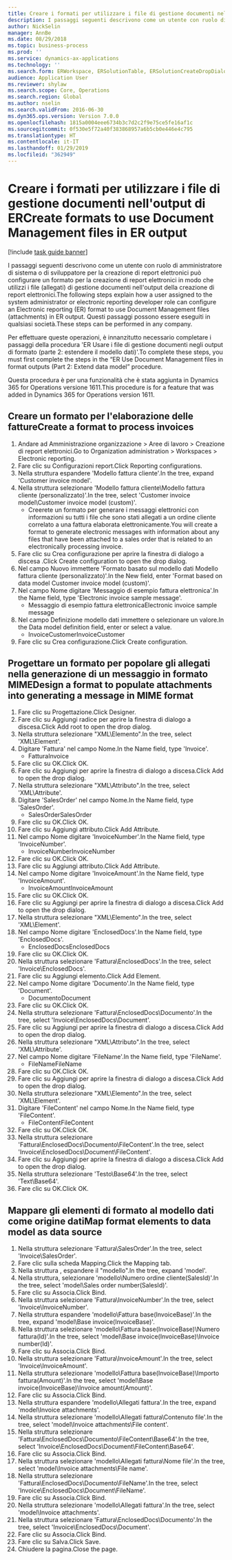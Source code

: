 ```yaml
---
title: Creare i formati per utilizzare i file di gestione documenti nell'output di ER
description: I passaggi seguenti descrivono come un utente con ruolo di amministratore di sistema o di sviluppatore per la creazione di report elettronici può configurare un formato per la creazione di report elettronici in modo che utilizzi i file (allegati) di gestione documenti nell'output della creazione di report elettronici.
author: NickSelin
manager: AnnBe
ms.date: 08/29/2018
ms.topic: business-process
ms.prod: ''
ms.service: dynamics-ax-applications
ms.technology: ''
ms.search.form: ERWorkspace, ERSolutionTable, ERSolutionCreateDropDialog, EROperationDesigner, ERComponentTypeDropDialog
audience: Application User
ms.reviewer: shylaw
ms.search.scope: Core, Operations
ms.search.region: Global
ms.author: nselin
ms.search.validFrom: 2016-06-30
ms.dyn365.ops.version: Version 7.0.0
ms.openlocfilehash: 1815a0004eee6734b3c7d2c2f9e75ce5fe16af1c
ms.sourcegitcommit: 0f530e5f72a40f383868957a6b5cb0e446e4c795
ms.translationtype: HT
ms.contentlocale: it-IT
ms.lasthandoff: 01/29/2019
ms.locfileid: "362949"
---
```

# <a name="create-formats-to-use-document-management-files-in-er-output"></a><span data-ttu-id="c88a4-103">Creare i formati per utilizzare i file di gestione documenti nell'output di ER</span><span class="sxs-lookup"><span data-stu-id="c88a4-103">Create formats to use Document Management files in ER output</span></span>

[!include [task guide banner](../../includes/task-guide-banner.md)]

<span data-ttu-id="c88a4-104">I passaggi seguenti descrivono come un utente con ruolo di amministratore di sistema o di sviluppatore per la creazione di report elettronici può configurare un formato per la creazione di report elettronici in modo che utilizzi i file (allegati) di gestione documenti nell'output della creazione di report elettronici.</span><span class="sxs-lookup"><span data-stu-id="c88a4-104">The following steps explain how a user assigned to the system administrator or electronic reporting developer role can configure an Electronic reporting (ER) format to use Document Management files (attachments) in ER output.</span></span> <span data-ttu-id="c88a4-105">Questi passaggi possono essere eseguiti in qualsiasi società.</span><span class="sxs-lookup"><span data-stu-id="c88a4-105">These steps can be performed in any company.</span></span>

<span data-ttu-id="c88a4-106">Per effettuare queste operazioni, è innanzitutto necessario completare i passaggi della procedura 'ER Usare i file di gestione documenti negli output di formato (parte 2: estendere il modello dati)'.</span><span class="sxs-lookup"><span data-stu-id="c88a4-106">To complete these steps, you must first complete the steps in the “ER Use Document Management files in format outputs (Part 2: Extend data model” procedure.</span></span>

<span data-ttu-id="c88a4-107">Questa procedura è per una funzionalità che è stata aggiunta in Dynamics 365 for Operations versione 1611.</span><span class="sxs-lookup"><span data-stu-id="c88a4-107">This procedure is for a feature that was added in Dynamics 365 for Operations version 1611.</span></span>


## <a name="create-a-format-to-process-invoices"></a><span data-ttu-id="c88a4-108">Creare un formato per l'elaborazione delle fatture</span><span class="sxs-lookup"><span data-stu-id="c88a4-108">Create a format to process invoices</span></span>
1. <span data-ttu-id="c88a4-109">Andare ad Amministrazione organizzazione > Aree di lavoro > Creazione di report elettronici.</span><span class="sxs-lookup"><span data-stu-id="c88a4-109">Go to Organization administration > Workspaces > Electronic reporting.</span></span>
2. <span data-ttu-id="c88a4-110">Fare clic su Configurazioni report.</span><span class="sxs-lookup"><span data-stu-id="c88a4-110">Click Reporting configurations.</span></span>
3. <span data-ttu-id="c88a4-111">Nella struttura espandere 'Modello fattura cliente'.</span><span class="sxs-lookup"><span data-stu-id="c88a4-111">In the tree, expand 'Customer invoice model'.</span></span>
4. <span data-ttu-id="c88a4-112">Nella struttura selezionare 'Modello fattura cliente\Modello fattura cliente (personalizzato)'.</span><span class="sxs-lookup"><span data-stu-id="c88a4-112">In the tree, select 'Customer invoice model\Customer invoice model (custom)'.</span></span>
    * <span data-ttu-id="c88a4-113">Creerete un formato per generare i messaggi elettronici con informazioni su tutti i file che sono stati allegati a un ordine cliente correlato a una fattura elaborata elettronicamente.</span><span class="sxs-lookup"><span data-stu-id="c88a4-113">You will create a format to generate electronic messages with information about any files that have been attached to a sales order that is related to an electronically processing invoice.</span></span>  
5. <span data-ttu-id="c88a4-114">Fare clic su Crea configurazione per aprire la finestra di dialogo a discesa .</span><span class="sxs-lookup"><span data-stu-id="c88a4-114">Click Create configuration to open the drop dialog.</span></span>
6. <span data-ttu-id="c88a4-115">Nel campo Nuovo immettere 'Formato basato sul modello dati Modello fattura cliente (personalizzato)'.</span><span class="sxs-lookup"><span data-stu-id="c88a4-115">In the New field, enter 'Format based on data model Customer invoice model (custom)'.</span></span>
7. <span data-ttu-id="c88a4-116">Nel campo Nome digitare 'Messaggio di esempio fattura elettronica'.</span><span class="sxs-lookup"><span data-stu-id="c88a4-116">In the Name field, type 'Electronic invoice sample message'.</span></span>
    * <span data-ttu-id="c88a4-117">Messaggio di esempio fattura elettronica</span><span class="sxs-lookup"><span data-stu-id="c88a4-117">Electronic invoice sample message</span></span>  
8. <span data-ttu-id="c88a4-118">Nel campo Definizione modello dati immettere o selezionare un valore.</span><span class="sxs-lookup"><span data-stu-id="c88a4-118">In the Data model definition field, enter or select a value.</span></span>
    * <span data-ttu-id="c88a4-119">InvoiceCustomer</span><span class="sxs-lookup"><span data-stu-id="c88a4-119">InvoiceCustomer</span></span>  
9. <span data-ttu-id="c88a4-120">Fare clic su Crea configurazione.</span><span class="sxs-lookup"><span data-stu-id="c88a4-120">Click Create configuration.</span></span>

## <a name="design-a-format-to-populate-attachments-into-generating-a-message-in-mime-format"></a><span data-ttu-id="c88a4-121">Progettare un formato per popolare gli allegati nella generazione di un messaggio in formato MIME</span><span class="sxs-lookup"><span data-stu-id="c88a4-121">Design a format to populate attachments into generating a message in MIME format</span></span>
1. <span data-ttu-id="c88a4-122">Fare clic su Progettazione.</span><span class="sxs-lookup"><span data-stu-id="c88a4-122">Click Designer.</span></span>
2. <span data-ttu-id="c88a4-123">Fare clic su Aggiungi radice per aprire la finestra di dialogo a discesa.</span><span class="sxs-lookup"><span data-stu-id="c88a4-123">Click Add root to open the drop dialog.</span></span>
3. <span data-ttu-id="c88a4-124">Nella struttura selezionare "XML\Elemento".</span><span class="sxs-lookup"><span data-stu-id="c88a4-124">In the tree, select 'XML\Element'.</span></span>
4. <span data-ttu-id="c88a4-125">Digitare 'Fattura' nel campo Nome.</span><span class="sxs-lookup"><span data-stu-id="c88a4-125">In the Name field, type 'Invoice'.</span></span>
    * <span data-ttu-id="c88a4-126">Fattura</span><span class="sxs-lookup"><span data-stu-id="c88a4-126">Invoice</span></span>  
5. <span data-ttu-id="c88a4-127">Fare clic su OK.</span><span class="sxs-lookup"><span data-stu-id="c88a4-127">Click OK.</span></span>
6. <span data-ttu-id="c88a4-128">Fare clic su Aggiungi per aprire la finestra di dialogo a discesa.</span><span class="sxs-lookup"><span data-stu-id="c88a4-128">Click Add to open the drop dialog.</span></span>
7. <span data-ttu-id="c88a4-129">Nella struttura selezionare "XML\Attributo".</span><span class="sxs-lookup"><span data-stu-id="c88a4-129">In the tree, select 'XML\Attribute'.</span></span>
8. <span data-ttu-id="c88a4-130">Digitare 'SalesOrder' nel campo Nome.</span><span class="sxs-lookup"><span data-stu-id="c88a4-130">In the Name field, type 'SalesOrder'.</span></span>
    * <span data-ttu-id="c88a4-131">SalesOrder</span><span class="sxs-lookup"><span data-stu-id="c88a4-131">SalesOrder</span></span>  
9. <span data-ttu-id="c88a4-132">Fare clic su OK.</span><span class="sxs-lookup"><span data-stu-id="c88a4-132">Click OK.</span></span>
10. <span data-ttu-id="c88a4-133">Fare clic su Aggiungi attributo.</span><span class="sxs-lookup"><span data-stu-id="c88a4-133">Click Add Attribute.</span></span>
11. <span data-ttu-id="c88a4-134">Nel campo Nome digitare 'InvoiceNumber'.</span><span class="sxs-lookup"><span data-stu-id="c88a4-134">In the Name field, type 'InvoiceNumber'.</span></span>
    * <span data-ttu-id="c88a4-135">InvoiceNumber</span><span class="sxs-lookup"><span data-stu-id="c88a4-135">InvoiceNumber</span></span>  
12. <span data-ttu-id="c88a4-136">Fare clic su OK.</span><span class="sxs-lookup"><span data-stu-id="c88a4-136">Click OK.</span></span>
13. <span data-ttu-id="c88a4-137">Fare clic su Aggiungi attributo.</span><span class="sxs-lookup"><span data-stu-id="c88a4-137">Click Add Attribute.</span></span>
14. <span data-ttu-id="c88a4-138">Nel campo Nome digitare 'InvoiceAmount'.</span><span class="sxs-lookup"><span data-stu-id="c88a4-138">In the Name field, type 'InvoiceAmount'.</span></span>
    * <span data-ttu-id="c88a4-139">InvoiceAmount</span><span class="sxs-lookup"><span data-stu-id="c88a4-139">InvoiceAmount</span></span>  
15. <span data-ttu-id="c88a4-140">Fare clic su OK.</span><span class="sxs-lookup"><span data-stu-id="c88a4-140">Click OK.</span></span>
16. <span data-ttu-id="c88a4-141">Fare clic su Aggiungi per aprire la finestra di dialogo a discesa.</span><span class="sxs-lookup"><span data-stu-id="c88a4-141">Click Add to open the drop dialog.</span></span>
17. <span data-ttu-id="c88a4-142">Nella struttura selezionare "XML\Elemento".</span><span class="sxs-lookup"><span data-stu-id="c88a4-142">In the tree, select 'XML\Element'.</span></span>
18. <span data-ttu-id="c88a4-143">Nel campo Nome digitare 'EnclosedDocs'.</span><span class="sxs-lookup"><span data-stu-id="c88a4-143">In the Name field, type 'EnclosedDocs'.</span></span>
    * <span data-ttu-id="c88a4-144">EnclosedDocs</span><span class="sxs-lookup"><span data-stu-id="c88a4-144">EnclosedDocs</span></span>  
19. <span data-ttu-id="c88a4-145">Fare clic su OK.</span><span class="sxs-lookup"><span data-stu-id="c88a4-145">Click OK.</span></span>
20. <span data-ttu-id="c88a4-146">Nella struttura selezionare 'Fattura\EnclosedDocs'.</span><span class="sxs-lookup"><span data-stu-id="c88a4-146">In the tree, select 'Invoice\EnclosedDocs'.</span></span>
21. <span data-ttu-id="c88a4-147">Fare clic su Aggiungi elemento.</span><span class="sxs-lookup"><span data-stu-id="c88a4-147">Click Add Element.</span></span>
22. <span data-ttu-id="c88a4-148">Nel campo Nome digitare 'Documento'.</span><span class="sxs-lookup"><span data-stu-id="c88a4-148">In the Name field, type 'Document'.</span></span>
    * <span data-ttu-id="c88a4-149">Documento</span><span class="sxs-lookup"><span data-stu-id="c88a4-149">Document</span></span>  
23. <span data-ttu-id="c88a4-150">Fare clic su OK.</span><span class="sxs-lookup"><span data-stu-id="c88a4-150">Click OK.</span></span>
24. <span data-ttu-id="c88a4-151">Nella struttura selezionare 'Fattura\EnclosedDocs\Documento'.</span><span class="sxs-lookup"><span data-stu-id="c88a4-151">In the tree, select 'Invoice\EnclosedDocs\Document'.</span></span>
25. <span data-ttu-id="c88a4-152">Fare clic su Aggiungi per aprire la finestra di dialogo a discesa.</span><span class="sxs-lookup"><span data-stu-id="c88a4-152">Click Add to open the drop dialog.</span></span>
26. <span data-ttu-id="c88a4-153">Nella struttura selezionare "XML\Attributo".</span><span class="sxs-lookup"><span data-stu-id="c88a4-153">In the tree, select 'XML\Attribute'.</span></span>
27. <span data-ttu-id="c88a4-154">Nel campo Nome digitare 'FileName'.</span><span class="sxs-lookup"><span data-stu-id="c88a4-154">In the Name field, type 'FileName'.</span></span>
    * <span data-ttu-id="c88a4-155">FileName</span><span class="sxs-lookup"><span data-stu-id="c88a4-155">FileName</span></span>  
28. <span data-ttu-id="c88a4-156">Fare clic su OK.</span><span class="sxs-lookup"><span data-stu-id="c88a4-156">Click OK.</span></span>
29. <span data-ttu-id="c88a4-157">Fare clic su Aggiungi per aprire la finestra di dialogo a discesa.</span><span class="sxs-lookup"><span data-stu-id="c88a4-157">Click Add to open the drop dialog.</span></span>
30. <span data-ttu-id="c88a4-158">Nella struttura selezionare "XML\Elemento".</span><span class="sxs-lookup"><span data-stu-id="c88a4-158">In the tree, select 'XML\Element'.</span></span>
31. <span data-ttu-id="c88a4-159">Digitare 'FileContent' nel campo Nome.</span><span class="sxs-lookup"><span data-stu-id="c88a4-159">In the Name field, type 'FileContent'.</span></span>
    * <span data-ttu-id="c88a4-160">FileContent</span><span class="sxs-lookup"><span data-stu-id="c88a4-160">FileContent</span></span>  
32. <span data-ttu-id="c88a4-161">Fare clic su OK.</span><span class="sxs-lookup"><span data-stu-id="c88a4-161">Click OK.</span></span>
33. <span data-ttu-id="c88a4-162">Nella struttura selezionare 'Fattura\EnclosedDocs\Documento\FileContent'.</span><span class="sxs-lookup"><span data-stu-id="c88a4-162">In the tree, select 'Invoice\EnclosedDocs\Document\FileContent'.</span></span>
34. <span data-ttu-id="c88a4-163">Fare clic su Aggiungi per aprire la finestra di dialogo a discesa.</span><span class="sxs-lookup"><span data-stu-id="c88a4-163">Click Add to open the drop dialog.</span></span>
35. <span data-ttu-id="c88a4-164">Nella struttura selezionare  'Testo\Base64'.</span><span class="sxs-lookup"><span data-stu-id="c88a4-164">In the tree, select 'Text\Base64'.</span></span>
36. <span data-ttu-id="c88a4-165">Fare clic su OK.</span><span class="sxs-lookup"><span data-stu-id="c88a4-165">Click OK.</span></span>

## <a name="map-format-elements-to-data-model-as-data-source"></a><span data-ttu-id="c88a4-166">Mappare gli elementi di formato al modello dati come origine dati</span><span class="sxs-lookup"><span data-stu-id="c88a4-166">Map format elements to data model as data source</span></span>
1. <span data-ttu-id="c88a4-167">Nella struttura selezionare 'Fattura\SalesOrder'.</span><span class="sxs-lookup"><span data-stu-id="c88a4-167">In the tree, select 'Invoice\SalesOrder'.</span></span>
2. <span data-ttu-id="c88a4-168">Fare clic sulla scheda Mapping.</span><span class="sxs-lookup"><span data-stu-id="c88a4-168">Click the Mapping tab.</span></span>
3. <span data-ttu-id="c88a4-169">Nella struttura , espandere il "modello".</span><span class="sxs-lookup"><span data-stu-id="c88a4-169">In the tree, expand 'model'.</span></span>
4. <span data-ttu-id="c88a4-170">Nella struttura, selezionare 'modello\Numero ordine cliente(SalesId)'.</span><span class="sxs-lookup"><span data-stu-id="c88a4-170">In the tree, select 'model\Sales order number(SalesId)'.</span></span>
5. <span data-ttu-id="c88a4-171">Fare clic su Associa.</span><span class="sxs-lookup"><span data-stu-id="c88a4-171">Click Bind.</span></span>
6. <span data-ttu-id="c88a4-172">Nella struttura selezionare 'Fattura\InvoiceNumber'.</span><span class="sxs-lookup"><span data-stu-id="c88a4-172">In the tree, select 'Invoice\InvoiceNumber'.</span></span>
7. <span data-ttu-id="c88a4-173">Nella struttura espandere 'modello\Fattura base(InvoiceBase)'.</span><span class="sxs-lookup"><span data-stu-id="c88a4-173">In the tree, expand 'model\Base invoice(InvoiceBase)'.</span></span>
8. <span data-ttu-id="c88a4-174">Nella struttura selezionare 'modello\Fattura base(InvoiceBase)\Numero fattura(Id)'.</span><span class="sxs-lookup"><span data-stu-id="c88a4-174">In the tree, select 'model\Base invoice(InvoiceBase)\Invoice number(Id)'.</span></span>
9. <span data-ttu-id="c88a4-175">Fare clic su Associa.</span><span class="sxs-lookup"><span data-stu-id="c88a4-175">Click Bind.</span></span>
10. <span data-ttu-id="c88a4-176">Nella struttura selezionare 'Fattura\InvoiceAmount'.</span><span class="sxs-lookup"><span data-stu-id="c88a4-176">In the tree, select 'Invoice\InvoiceAmount'.</span></span>
11. <span data-ttu-id="c88a4-177">Nella struttura selezionare 'modello\Fattura base(InvoiceBase)\Importo fattura(Amount)'.</span><span class="sxs-lookup"><span data-stu-id="c88a4-177">In the tree, select 'model\Base invoice(InvoiceBase)\Invoice amount(Amount)'.</span></span>
12. <span data-ttu-id="c88a4-178">Fare clic su Associa.</span><span class="sxs-lookup"><span data-stu-id="c88a4-178">Click Bind.</span></span>
13. <span data-ttu-id="c88a4-179">Nella struttura espandere 'modello\Allegati fattura'.</span><span class="sxs-lookup"><span data-stu-id="c88a4-179">In the tree, expand 'model\Invoice attachments'.</span></span>
14. <span data-ttu-id="c88a4-180">Nella struttura selezionare 'modello\Allegati fattura\Contenuto file'.</span><span class="sxs-lookup"><span data-stu-id="c88a4-180">In the tree, select 'model\Invoice attachments\File content'.</span></span>
15. <span data-ttu-id="c88a4-181">Nella struttura selezionare 'Fattura\EnclosedDocs\Documento\FileContent\Base64'.</span><span class="sxs-lookup"><span data-stu-id="c88a4-181">In the tree, select 'Invoice\EnclosedDocs\Document\FileContent\Base64'.</span></span>
16. <span data-ttu-id="c88a4-182">Fare clic su Associa.</span><span class="sxs-lookup"><span data-stu-id="c88a4-182">Click Bind.</span></span>
17. <span data-ttu-id="c88a4-183">Nella struttura selezionare 'modello\Allegati fattura\Nome file'.</span><span class="sxs-lookup"><span data-stu-id="c88a4-183">In the tree, select 'model\Invoice attachments\File name'.</span></span>
18. <span data-ttu-id="c88a4-184">Nella struttura selezionare 'Fattura\EnclosedDocs\Documento\FileName'.</span><span class="sxs-lookup"><span data-stu-id="c88a4-184">In the tree, select 'Invoice\EnclosedDocs\Document\FileName'.</span></span>
19. <span data-ttu-id="c88a4-185">Fare clic su Associa.</span><span class="sxs-lookup"><span data-stu-id="c88a4-185">Click Bind.</span></span>
20. <span data-ttu-id="c88a4-186">Nella struttura selezionare 'modello\Allegati fattura'.</span><span class="sxs-lookup"><span data-stu-id="c88a4-186">In the tree, select 'model\Invoice attachments'.</span></span>
21. <span data-ttu-id="c88a4-187">Nella struttura selezionare 'Fattura\EnclosedDocs\Documento'.</span><span class="sxs-lookup"><span data-stu-id="c88a4-187">In the tree, select 'Invoice\EnclosedDocs\Document'.</span></span>
22. <span data-ttu-id="c88a4-188">Fare clic su Associa.</span><span class="sxs-lookup"><span data-stu-id="c88a4-188">Click Bind.</span></span>
23. <span data-ttu-id="c88a4-189">Fare clic su Salva.</span><span class="sxs-lookup"><span data-stu-id="c88a4-189">Click Save.</span></span>
24. <span data-ttu-id="c88a4-190">Chiudere la pagina.</span><span class="sxs-lookup"><span data-stu-id="c88a4-190">Close the page.</span></span>

